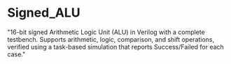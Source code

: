 # Signed_ALU
"16-bit signed Arithmetic Logic Unit (ALU) in Verilog with a complete testbench. Supports arithmetic, logic, comparison, and shift operations, verified using a task-based simulation that reports Success/Failed for each case."
